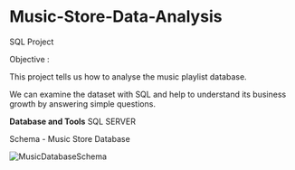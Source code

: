 # Music-Store-Data-Analysis
SQL Project

Objective : 

This project tells us how to analyse the music playlist database.

We can examine the dataset with SQL and help to understand its business growth by answering simple questions.

**Database and Tools**
SQL SERVER

Schema - Music Store Database

![MusicDatabaseSchema](https://github.com/user-attachments/assets/1ca5dbe6-04f7-429c-b5e1-d7114de44a7e)


